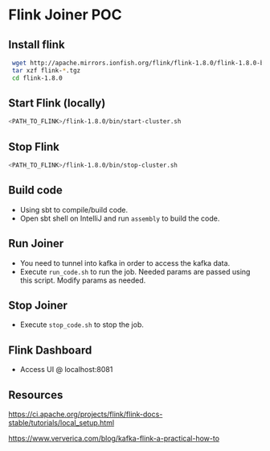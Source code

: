 # Flink Joiner POC

## Install flink
   ```bash
    wget http://apache.mirrors.ionfish.org/flink/flink-1.8.0/flink-1.8.0-bin-scala_2.11.tgz
    tar xzf flink-*.tgz
    cd flink-1.8.0
   ```

## Start Flink (locally)

   ```bash
   <PATH_TO_FLINK>/flink-1.8.0/bin/start-cluster.sh
   ```
## Stop Flink

   ```bash
   <PATH_TO_FLINK>/flink-1.8.0/bin/stop-cluster.sh
   ```

## Build code
- Using sbt to compile/build code. 
- Open sbt shell on IntelliJ and run `assembly` to build the code.

## Run Joiner
- You need to tunnel into kafka in order to access the kafka data.
- Execute `run_code.sh` to run the job. Needed params are passed using this script. Modify params as needed.

## Stop Joiner   
- Execute `stop_code.sh` to stop the job.

## Flink Dashboard

- Access UI @ localhost:8081

## Resources

https://ci.apache.org/projects/flink/flink-docs-stable/tutorials/local_setup.html

https://www.ververica.com/blog/kafka-flink-a-practical-how-to

